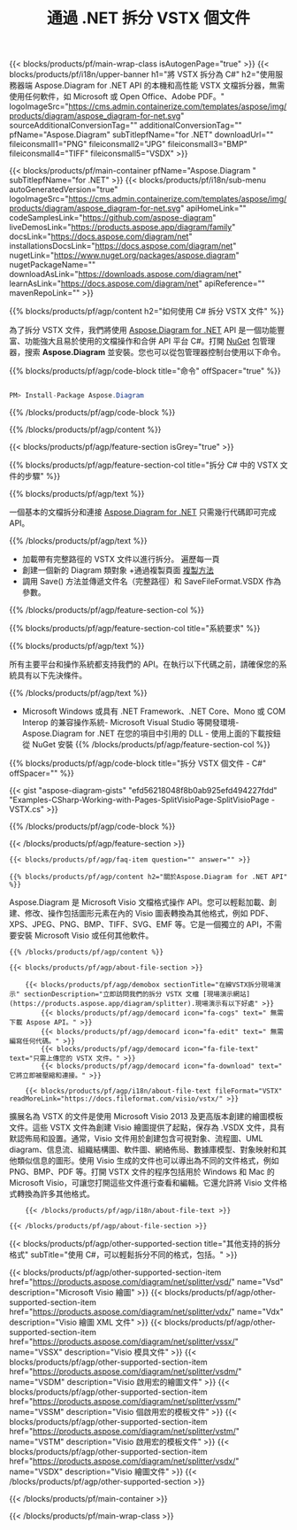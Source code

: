 ﻿---
title: 通過 .NET 拆分 VSTX 個文件 
weight: 1300
url: /zh-hant/net/splitter/vstx/ 
description: C# 源代碼在 .NET Framework、.NET 核心、Mono 平台上拆分 vstx 文件。
---
{{< blocks/products/pf/main-wrap-class isAutogenPage="true" >}}
{{< blocks/products/pf/i18n/upper-banner h1="將 VSTX 拆分為 C#" h2="使用服務器端 Aspose.Diagram for .NET API 的本機和高性能 VSTX 文檔拆分器，無需使用任何軟件，如 Microsoft 或 Open Office、Adobe PDF。" logoImageSrc="https://cms.admin.containerize.com/templates/aspose/img/products/diagram/aspose_diagram-for-net.svg" sourceAdditionalConversionTag="" additionalConversionTag="" pfName="Aspose.Diagram" subTitlepfName="for .NET" downloadUrl="" fileiconsmall1="PNG" fileiconsmall2="JPG" fileiconsmall3="BMP" fileiconsmall4="TIFF" fileiconsmall5="VSDX" >}}

{{< blocks/products/pf/main-container pfName="Aspose.Diagram " subTitlepfName="for .NET" >}}
{{< blocks/products/pf/i18n/sub-menu autoGeneratedVersion="true" logoImageSrc="https://cms.admin.containerize.com/templates/aspose/img/products/diagram/aspose_diagram-for-net.svg" apiHomeLink="" codeSamplesLink="https://github.com/aspose-diagram" liveDemosLink="https://products.aspose.app/diagram/family" docsLink="https://docs.aspose.com/diagram/net" installationsDocsLink="https://docs.aspose.com/diagram/net" nugetLink="https://www.nuget.org/packages/aspose.diagram" nugetPackageName="" downloadAsLink="https://downloads.aspose.com/diagram/net" learnAsLink="https://docs.aspose.com/diagram/net" apiReference="" mavenRepoLink="" >}}

{{% blocks/products/pf/agp/content h2="如何使用 C# 拆分 VSTX 文件" %}}

 為了拆分 VSTX 文件，我們將使用
 [Aspose.Diagram for .NET](https://products.aspose.com/diagram/net) 
 API 是一個功能豐富、功能強大且易於使用的文檔操作和合併 API 平台 C#。打開
 [NuGet](https://www.nuget.org/packages/aspose.diagram) 
 包管理器，搜索
 **Aspose.Diagram** 
 並安裝。您也可以從包管理器控制台使用以下命令。

{{% blocks/products/pf/agp/code-block title="命令" offSpacer="true" %}}

```cs

PM> Install-Package Aspose.Diagram


```

{{% /blocks/products/pf/agp/code-block %}}

{{% /blocks/products/pf/agp/content %}}

{{< blocks/products/pf/agp/feature-section isGrey="true" >}}

{{% blocks/products/pf/agp/feature-section-col title="拆分 C# 中的 VSTX 文件的步驟" %}}

{{% blocks/products/pf/agp/text %}}

 一個基本的文檔拆分和連接
 [Aspose.Diagram for .NET](https://products.aspose.com/diagram/net) 
 只需幾行代碼即可完成 API。

{{% /blocks/products/pf/agp/text %}}

+ 加載帶有完整路徑的 VSTX 文件以進行拆分。
遍歷每一頁
+ 創建一個新的 Diagram 類對象
+通過複製頁面 [複製方法](https://apireference.aspose.com/diagram/net/aspose.diagram/page/methods/copy)
+ 調用 Save() 方法並傳遞文件名（完整路徑）和 SaveFileFormat.VSDX 作為參數。

{{% /blocks/products/pf/agp/feature-section-col %}}

{{% blocks/products/pf/agp/feature-section-col title="系統要求" %}}

{{% blocks/products/pf/agp/text %}}

 所有主要平台和操作系統都支持我們的 API。在執行以下代碼之前，請確保您的系統具有以下先決條件。

{{% /blocks/products/pf/agp/text %}}

- Microsoft Windows 或具有 .NET Framework、.NET Core、Mono 或 COM Interop 的兼容操作系統- Microsoft Visual Studio 等開發環境- Aspose.Diagram for .NET 在您的項目中引用的 DLL - 使用上面的下載按鈕從 NuGet 安裝
{{% /blocks/products/pf/agp/feature-section-col %}}

{{% blocks/products/pf/agp/code-block title="拆分 VSTX 個文件 - C#" offSpacer="" %}}

{{< gist "aspose-diagram-gists" "efd56218048f8b0ab925efd494227fdd" "Examples-CSharp-Working-with-Pages-SplitVisioPage-SplitVisioPage -VSTX.cs" >}}


{{% /blocks/products/pf/agp/code-block %}}

{{< /blocks/products/pf/agp/feature-section >}}

    {{< blocks/products/pf/agp/faq-item question="" answer="" >}}
 

<!-- aboutfile Starts -->

    {{% blocks/products/pf/agp/content h2="關於Aspose.Diagram for .NET API" %}}

 Aspose.Diagram 是 Microsoft Visio 文檔格式操作 API。您可以輕鬆加載、創建、修改、操作包括圖形元素在內的 Visio 圖表轉換為其他格式，例如 PDF、XPS、JPEG、PNG、BMP、TIFF、SVG、EMF 等。它是一個獨立的 API，不需要安裝 Microsoft Visio 或任何其他軟件。  



    {{% /blocks/products/pf/agp/content %}}

    {{< blocks/products/pf/agp/about-file-section >}}

        {{< blocks/products/pf/agp/demobox sectionTitle="在線VSTX拆分現場演示" sectionDescription="立即訪問我們的拆分 VSTX 文檔 [現場演示網站](https://products.aspose.app/diagram/splitter).現場演示有以下好處" >}}
            {{< blocks/products/pf/agp/democard icon="fa-cogs" text=" 無需下載 Aspose API。" >}}
            {{< blocks/products/pf/agp/democard icon="fa-edit" text=" 無需編寫任何代碼。" >}}
            {{< blocks/products/pf/agp/democard icon="fa-file-text" text="只需上傳您的 VSTX 文件。" >}}
            {{< blocks/products/pf/agp/democard icon="fa-download" text=" 它將立即被壓縮和連接。" >}}

        {{< blocks/products/pf/agp/i18n/about-file-text fileFormat="VSTX" readMoreLink="https://docs.fileformat.com/visio/vstx/" >}}
擴展名為 VSTX 的文件是使用 Microsoft Visio 2013 及更高版本創建的繪圖模板文件。這些 VSTX 文件為創建 Visio 繪圖提供了起點，保存為 .VSDX 文件，具有默認佈局和設置。通常，Visio 文件用於創建包含可視對象、流程圖、UML diagram、信息流、組織結構圖、軟件圖、網絡佈局、數據庫模型、對象映射和其他類似信息的圖形。使用 Visio 生成的文件也可以導出為不同的文件格式，例如 PNG、BMP、PDF 等。打開 VSTX 文件的程序包括用於 Windows 和 Mac 的 Microsoft Visio，可讓您打開這些文件進行查看和編輯。它還允許將 Visio 文件格式轉換為許多其他格式。 

        {{< /blocks/products/pf/agp/i18n/about-file-text >}}

    {{< /blocks/products/pf/agp/about-file-section >}}

<!-- aboutfile Ends -->

{{< blocks/products/pf/agp/other-supported-section title="其他支持的拆分格式" subTitle="使用 C#，可以輕鬆拆分不同的格式，包括。" >}}

{{< blocks/products/pf/agp/other-supported-section-item href="https://products.aspose.com/diagram/net/splitter/vsd/" name="Vsd" description="Microsoft Visio 繪圖" >}}
{{< blocks/products/pf/agp/other-supported-section-item href="https://products.aspose.com/diagram/net/splitter/vdx/" name="Vdx" description="Visio 繪圖 XML 文件" >}}
{{< blocks/products/pf/agp/other-supported-section-item href="https://products.aspose.com/diagram/net/splitter/vssx/" name="VSSX" description="Visio 模具文件" >}}
{{< blocks/products/pf/agp/other-supported-section-item href="https://products.aspose.com/diagram/net/splitter/vsdm/" name="VSDM" description="Visio 啟用宏的繪圖文件" >}}
{{< blocks/products/pf/agp/other-supported-section-item href="https://products.aspose.com/diagram/net/splitter/vssm/" name="VSSM" description="Visio 個啟用宏的模板文件" >}}
{{< blocks/products/pf/agp/other-supported-section-item href="https://products.aspose.com/diagram/net/splitter/vstm/" name="VSTM" description="Visio 啟用宏的模板文件" >}}
{{< blocks/products/pf/agp/other-supported-section-item href="https://products.aspose.com/diagram/net/splitter/vsdx/" name="VSDX" description="Visio 繪圖文件" >}}
{{< /blocks/products/pf/agp/other-supported-section >}}

{{< /blocks/products/pf/main-container >}}
    
{{< /blocks/products/pf/main-wrap-class >}}